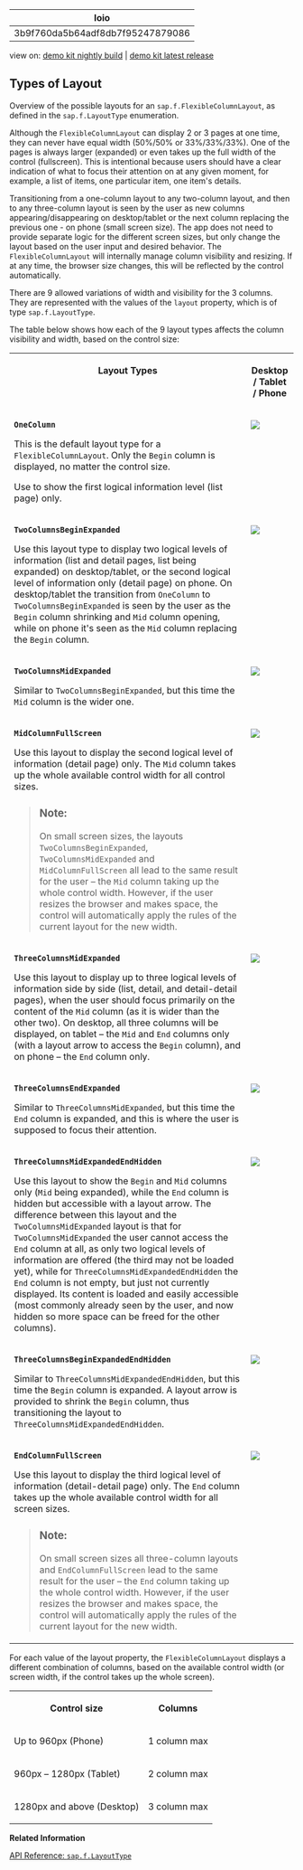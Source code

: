 <!-- loio3b9f760da5b64adf8db7f95247879086 -->

| loio |
| -----|
| 3b9f760da5b64adf8db7f95247879086 |

<div id="loio">

view on: [demo kit nightly build](https://sdk.openui5.org/nightly/#/topic/3b9f760da5b64adf8db7f95247879086) | [demo kit latest release](https://sdk.openui5.org/topic/3b9f760da5b64adf8db7f95247879086)</div>

## Types of Layout

Overview of the possible layouts for an `sap.f.FlexibleColumnLayout`, as defined in the `sap.f.LayoutType` enumeration.

Although the `FlexibleColumnLayout` can display 2 or 3 pages at one time, they can never have equal width \(50%/50% or 33%/33%/33%\). One of the pages is always larger \(expanded\) or even takes up the full width of the control \(fullscreen\). This is intentional because users should have a clear indication of what to focus their attention on at any given moment, for example, a list of items, one particular item, one item's details.

Transitioning from a one-column layout to any two-column layout, and then to any three-column layout is seen by the user as new columns appearing/disappearing on desktop/tablet or the next column replacing the previous one - on phone \(small screen size\). The app does not need to provide separate logic for the different screen sizes, but only change the layout based on the user input and desired behavior. The `FlexibleColumnLayout` will internally manage column visibility and resizing. If at any time, the browser size changes, this will be reflected by the control automatically.

There are 9 allowed variations of width and visibility for the 3 columns. They are represented with the values of the `layout` property, which is of type `sap.f.LayoutType`.

The table below shows how each of the 9 layout types affects the column visibility and width, based on the control size:


<table>
<tr>
<th valign="top">

Layout Types

</th>
<th valign="top" align="center">

Desktop / Tablet / Phone

</th>
</tr>
<tr>
<td valign="top">

**`OneColumn`**

This is the default layout type for a `FlexibleColumnLayout`. Only the `Begin` column is displayed, no matter the control size.

Use to show the first logical information level \(list page\) only.

</td>
<td valign="top">

![](images/loiod7914916d4674c3481d67658eae465a1_LowRes.png)

</td>
</tr>
<tr>
<td valign="top">

**`TwoColumnsBeginExpanded`**

Use this layout type to display two logical levels of information \(list and detail pages, list being expanded\) on desktop/tablet, or the second logical level of information only \(detail page\) on phone. On desktop/tablet the transition from `OneColumn` to `TwoColumnsBeginExpanded` is seen by the user as the `Begin` column shrinking and `Mid` column opening, while on phone it's seen as the `Mid` column replacing the `Begin` column.

</td>
<td valign="top">

![](images/loio9a603876f70a47aeabf08c030a5e9daa_LowRes.png)

</td>
</tr>
<tr>
<td valign="top">

**`TwoColumnsMidExpanded`**

Similar to `TwoColumnsBeginExpanded`, but this time the `Mid` column is the wider one.

</td>
<td valign="top">

![](images/loioc0d69368378f4d0dac00d62801fd64e5_LowRes.png)

</td>
</tr>
<tr>
<td valign="top">

**`MidColumnFullScreen`**

Use this layout to display the second logical level of information \(detail page\) only. The `Mid` column takes up the whole available control width for all control sizes.

> ### Note:  
> On small screen sizes, the layouts `TwoColumnsBeginExpanded`, `TwoColumnsMidExpanded` and `MidColumnFullScreen` all lead to the same result for the user – the `Mid` column taking up the whole control width. However, if the user resizes the browser and makes space, the control will automatically apply the rules of the current layout for the new width.



</td>
<td valign="top">

![](images/loioa01d72d41f014168b9438d12e650f4ad_LowRes.png)

</td>
</tr>
<tr>
<td valign="top">

**`ThreeColumnsMidExpanded`**

Use this layout to display up to three logical levels of information side by side \(list, detail, and detail-detail pages\), when the user should focus primarily on the content of the `Mid` column \(as it is wider than the other two\). On desktop, all three columns will be displayed, on tablet – the `Mid` and `End` columns only \(with a layout arrow to access the `Begin` column\), and on phone – the `End` column only.

</td>
<td valign="top">

![](images/loiod1f89e8ad3f9409aa14e8e98a07f8bb4_LowRes.png)

</td>
</tr>
<tr>
<td valign="top">

**`ThreeColumnsEndExpanded`**

Similar to `ThreeColumnsMidExpanded`, but this time the `End` column is expanded, and this is where the user is supposed to focus their attention.

</td>
<td valign="top">

![](images/loio2cef71c4c5e64dea975c6b44196d2ca7_LowRes.png)

</td>
</tr>
<tr>
<td valign="top">

**`ThreeColumnsMidExpandedEndHidden`**

Use this layout to show the `Begin` and `Mid` columns only \(`Mid` being expanded\), while the `End` column is hidden but accessible with a layout arrow. The difference between this layout and the `TwoColumnsMidExpanded` layout is that for `TwoColumnsMidExpanded` the user cannot access the `End` column at all, as only two logical levels of information are offered \(the third may not be loaded yet\), while for `ThreeColumnsMidExpandedEndHidden` the `End` column is not empty, but just not currently displayed. Its content is loaded and easily accessible \(most commonly already seen by the user, and now hidden so more space can be freed for the other columns\).

</td>
<td valign="top">

![](images/loio21a31d26b82d4c8ea2d17fe28a792026_LowRes.png)

</td>
</tr>
<tr>
<td valign="top">

**`ThreeColumnsBeginExpandedEndHidden`**

Similar to `ThreeColumnsMidExpandedEndHidden`, but this time the `Begin` column is expanded. A layout arrow is provided to shrink the `Begin` column, thus transitioning the layout to `ThreeColumnsMidExpandedEndHidden`.

</td>
<td valign="top">

![](images/loioe98b27beff5145b79cd3a7a7392f9167_LowRes.png)

</td>
</tr>
<tr>
<td valign="top">

**`EndColumnFullScreen`**

Use this layout to display the third logical level of information \(detail-detail page\) only. The `End` column takes up the whole available control width for all screen sizes.

> ### Note:  
> On small screen sizes all three-column layouts and `EndColumnFullScreen` lead to the same result for the user – the `End` column taking up the whole control width. However, if the user resizes the browser and makes space, the control will automatically apply the rules of the current layout for the new width.



</td>
<td valign="top">

![](images/loio1129d11a2aa3466c937db16d8e9c149a_LowRes.png)

</td>
</tr>
</table>

For each value of the layout property, the `FlexibleColumnLayout` displays a different combination of columns, based on the available control width \(or screen width, if the control takes up the whole screen\).


<table>
<tr>
<th valign="top">

Control size

</th>
<th valign="top">

Columns

</th>
</tr>
<tr>
<td valign="top">

Up to 960px \(Phone\)

</td>
<td valign="top">

1 column max

</td>
</tr>
<tr>
<td valign="top">

960px – 1280px \(Tablet\)

</td>
<td valign="top">

2 column max

</td>
</tr>
<tr>
<td valign="top">

1280px and above \(Desktop\)

</td>
<td valign="top">

3 column max

</td>
</tr>
</table>

**Related Information**  


[API Reference: `sap.f.LayoutType`](https://sdk.openui5.org/api/sap.f.LayoutType)

